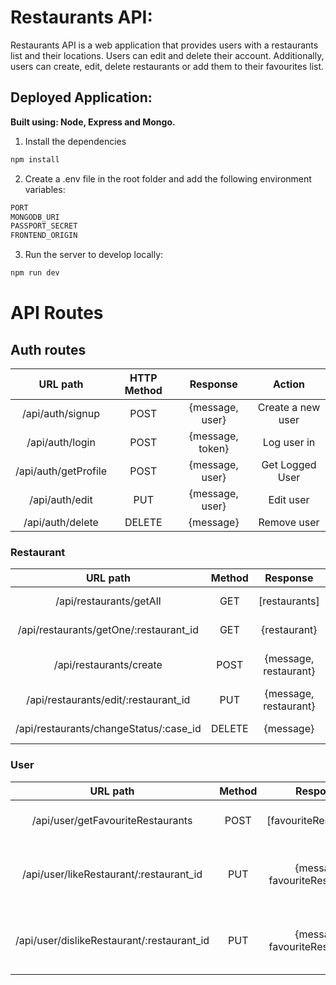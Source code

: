 # Restaurants API: 

Restaurants API is a web application that provides users with a restaurants list and their locations. Users can edit and delete their account. Additionally, users can create, edit, delete restaurants or add them to their favourites list.

## Deployed Application:

**Built using: Node, Express and Mongo.**

1. Install the dependencies

```bash
npm install
```

2. Create a .env file in the root folder and add the following environment variables:

```bash
PORT
MONGODB_URI
PASSPORT_SECRET
FRONTEND_ORIGIN
```

3. Run the server to develop locally:

```bash
npm run dev
```


# API Routes

## Auth routes
| URL path                            | HTTP Method   | Response           | Action                  | 
| :----------------------------------:| :-----------: | :----------------: | :---------------------: | 
| /api/auth/signup                    | POST          | {message, user}    | Create a new user       |
| /api/auth/login                     | POST          | {message, token}   | Log user in             |
| /api/auth/getProfile                | POST          | {message, user}    | Get Logged User         |
| /api/auth/edit                      | PUT           | {message, user}    | Edit user               |
| /api/auth/delete                    | DELETE        | {message}          | Remove user             |


### Restaurant
| URL path                                | Method  | Response               | Action                    | 
| :--------------------------------------:| :-----: | :--------------------: | :-----------------------: | 
| /api/restaurants/getAll                 | GET     | [restaurants]          |  Get all restaurants      |
| /api/restaurants/getOne/:restaurant_id  | GET     | {restaurant}           |  Get one restaurant       |
| /api/restaurants/create                 | POST    | {message, restaurant}  |  Create a new restaurant  |
| /api/restaurants/edit/:restaurant_id    | PUT     | {message, restaurant}  |  Edit restaurant          |
| /api/restaurants/changeStatus/:case_id  | DELETE  | {message}              |  Remove restaurant        |

  

### User  
| URL path                                    | Method  | Response                        | Action                     | 
| :------------------------------------------:| :-----: | :-----------------------------: | :------------------------: | 
| /api/user/getFavouriteRestaurants           | POST    | [favouriteRestaurants]          |  Get favourite restaurants             |
| /api/user/likeRestaurant/:restaurant_id     | PUT     | {message, favouriteRestaurants} |  Add restaurant to favourite list      |
| /api/user/dislikeRestaurant/:restaurant_id  | PUT     | {message, favouriteRestaurants} |  Remove restaurant from favourite list |

